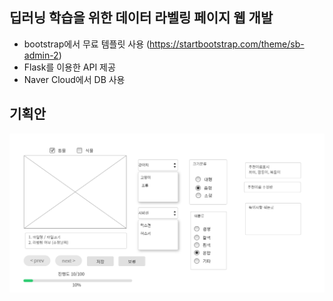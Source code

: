 ## 딥러닝 학습을 위한 데이터 라벨링 페이지 웹 개발
- bootstrap에서 무료 템플릿 사용 (https://startbootstrap.com/theme/sb-admin-2)
- Flask를 이용한 API 제공
- Naver Cloud에서 DB 사용


## 기획안  
![](images/do-messenger_screenshot_2021-06-21_15_08_11.png)